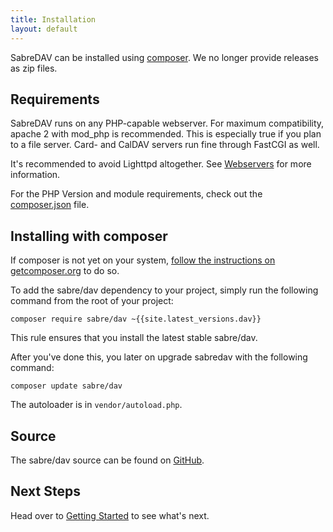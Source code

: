 ```yaml
---
title: Installation
layout: default
---
```


SabreDAV can be installed using [composer][1]. We no longer provide releases as zip files.

Requirements
------------

SabreDAV runs on any PHP-capable webserver. For maximum compatibility,
apache 2 with mod_php is recommended. This is especially true if you plan to
a file server. Card- and CalDAV servers run fine through FastCGI as well.

It's recommended to avoid Lighttpd altogether. See [Webservers](/dav/webservers)
for more information.

For the PHP Version and module requirements, check out the [composer.json][5] file.


Installing with composer
------------------------

If composer is not yet on your system, [follow the instructions on getcomposer.org][2]
to do so.

To add the sabre/dav dependency to your project, simply run the following
command from the root of your project:

    composer require sabre/dav ~{{site.latest_versions.dav}}


This rule ensures that you install the latest stable sabre/dav.

After you've done this, you later on upgrade sabredav with the following
command:


    composer update sabre/dav

The autoloader is in `vendor/autoload.php`.


Source
------

The sabre/dav source can be found on [GitHub][4].

Next Steps
----------

Head over to [Getting Started](/dav/gettingstarted) to see what's next.

[1]: https://getcomposer.org/
[2]: https://getcomposer.org/doc/00-intro.md#installation-nix
[3]: https://github.com/sabre-io/dav/releases
[4]: https://github.com/sabre-io/dav
[5]: https://github.com/sabre-io/dav/blob/master/composer.json

